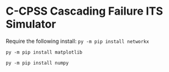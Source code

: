 # C-CPSS Cascading Failure ITS Simulator

Require the following install:
```py -m pip install networkx```

```py -m pip install matplotlib```

``` py -m pip install numpy ```
